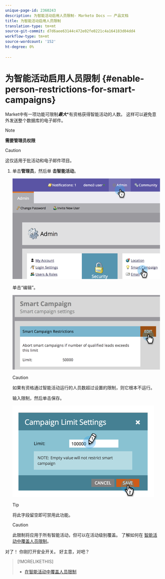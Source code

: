 ```yaml
---
unique-page-id: 2360243
description: 为智能活动启用人员限制- Marketo Docs —— 产品文档
title: 为智能活动启用人员限制
translation-type: tm+mt
source-git-commit: d7d6aee63144c472e02fe0221c4a164183d04dd4
workflow-type: tm+mt
source-wordcount: '152'
ht-degree: 0%

---
```



# 为智能活动启用人员限制 {#enable-person-restrictions-for-smart-campaigns}

Market中有一项功能可限制***最大****有资格获得智能活动的人数。 这样可以避免意外发送整个数据库的电子邮件。

>[!NOTE]
>
>**需要管理员权限**

>[!CAUTION]
>
>这仅适用于批活动和电子邮件项目。

1. 单击**管理员**，然后单 **击智能活动**。

   ![](assets/image2014-9-18-15-3a58-3a29.png)

   单击“编辑”。

   ![](assets/image2014-9-18-15-3a59-3a7.png)

   >[!CAUTION]
   >
   >
   >如果有资格通过智能活动运行的人员数超过设置的限制，则它根本不运行。

   输入限制，然后单击保存。

   ![](assets/image2014-9-18-15-3a59-3a56.png)

   >[!TIP]
   >
   >
   >将此字段留空即可禁用此功能。

   >[!CAUTION]
   >
   >
   >此限制将应用于所有智能活动，但可以在活动级别覆盖。 了解如何在 [智能活动中覆盖人员限制](../../../product-docs/core-marketo-concepts/smart-campaigns/using-smart-campaigns/override-person-restrictions-in-a-smart-campaign.md)。

对了！ 你刚打开安全开关。 好主意，对吧？

>[!MORELIKETHIS]
>
>* [在智能活动中覆盖人员限制](../../../product-docs/core-marketo-concepts/smart-campaigns/using-smart-campaigns/override-person-restrictions-in-a-smart-campaign.md)

>



